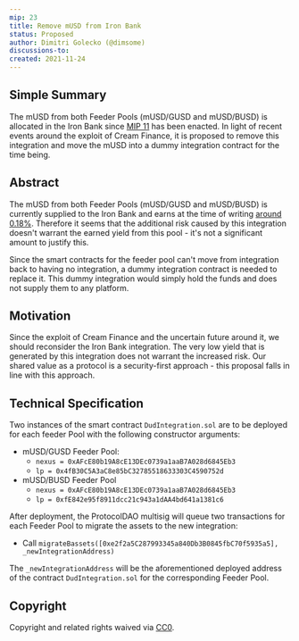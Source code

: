 ```yaml
---
mip: 23
title: Remove mUSD from Iron Bank
status: Proposed
author: Dimitri Golecko (@dimsome)
discussions-to:
created: 2021-11-24
---
```


## Simple Summary

The mUSD from both Feeder Pools (mUSD/GUSD and mUSD/BUSD) is allocated in the Iron Bank since [MIP 11](./mip-11) has been enacted. In light of recent events around the exploit of Cream Finance, it is proposed to remove this integration and move the mUSD into a dummy integration contract for the time being.

## Abstract

The mUSD from both Feeder Pools (mUSD/GUSD and mUSD/BUSD) is currently supplied to the Iron Bank and earns at the time of writing [around 0.18%](https://app.cream.finance/markets/Iron%20Bank). Therefore it seems that the additional risk caused by this integration doesn't warrant the earned yield from this pool - it's not a significant amount to justify this.

Since the smart contracts for the feeder pool can't move from integration back to having no integration, a dummy integration contract is needed to replace it. This dummy integration would simply hold the funds and does not supply them to any platform.

## Motivation

Since the exploit of Cream Finance and the uncertain future around it, we should reconsider the Iron Bank integration. The very low yield that is generated by this integration does not warrant the increased risk. Our shared value as a protocol is a security-first approach - this proposal falls in line with this approach.

## Technical Specification

Two instances of the smart contract `DudIntegration.sol` are to be deployed for each feeder Pool with the following constructor arguments:

- mUSD/GUSD Feeder Pool:
  - `nexus = 0xAFcE80b19A8cE13DEc0739a1aaB7A028d6845Eb3`
  - `lp = 0x4fB30C5A3aC8e85bC32785518633303C4590752d`
- mUSD/BUSD Feeder Pool
  - `nexus = 0xAFcE80b19A8cE13DEc0739a1aaB7A028d6845Eb3`
  - `lp = 0xfE842e95f8911dcc21c943a1dAA4bd641a1381c6`

After deployment, the ProtocolDAO multisig will queue two transactions for each Feeder Pool to migrate the assets to the new integration:

- Call `migrateBassets([0xe2f2a5C287993345a840Db3B0845fbC70f5935a5], _newIntegrationAddress)`

The `_newIntegrationAddress` will be the aforementioned deployed address of the contract `DudIntegration.sol` for the corresponding Feeder Pool.

## Copyright

Copyright and related rights waived via [CC0](https://creativecommons.org/publicdomain/zero/1.0/).
